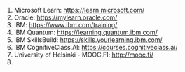 1. Microsoft Learn: https://learn.microsoft.com/
2. Oracle: https://mylearn.oracle.com/
3. IBM: https://www.ibm.com/training/
4. IBM Quantum: https://learning.quantum.ibm.com/
5. IBM SkillsBuild: https://skills.yourlearning.ibm.com/
6. IBM CognitiveClass.AI: https://courses.cognitiveclass.ai/
7. University of Helsinki - MOOC.FI: http://mooc.fi/
8. 
